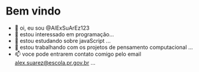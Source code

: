 # Bem vindo



- 👋 oi, eu sou @AlExSuArEz123
- 👀 estou interessado em programação...
- 🌱 estou estudando sobre javaScript ...
- 💞️ estou trabalhando com os projetos de pensamento computacional ...
- 📫 voce pode entrarem contato comigo pelo email alex.suarez@escola.pr.gov.br ...

<!---
AlExSuArEz123/AlExSuArEz123 is a ✨ special ✨ repository because its `README.md` (this file) appears on your GitHub profile.
You can click the Preview link to take a look at your changes.
--->

